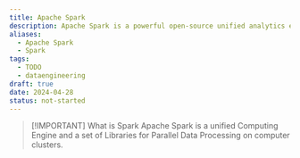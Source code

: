 ```yaml
---
title: Apache Spark
description: Apache Spark is a powerful open-source unified analytics engine for large-scale data processing and machine learning, designed to handle both batch and streaming data efficiently.
aliases:
  - Apache Spark
  - Spark
tags:
  - TODO
  - dataengineering
draft: true
date: 2024-04-28
status: not-started
---
```


> [!IMPORTANT] What is Spark
> Apache Spark is a unified Computing Engine and a set of Libraries for Parallel Data Processing on computer clusters.
